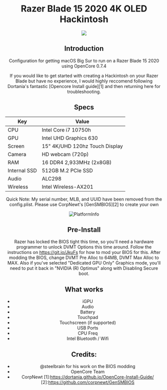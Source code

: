 <center>
<b><h1>Razer Blade 15 2020 4K OLED Hackintosh</h1></b>

<img src="https://i.imgur.com/Pf1KxTt.png" />

## Introduction
  
Configuration for getting macOS Big Sur to run on a Razer Blade 15 2020 using OpenCore 0.7.4

If you would like to get started with creating a Hackintosh on your Razer Blade but have no experience, I would highly reccomend following Dortania's fantastic [Opencore Install guide][1] and then returning here for troubleshooting.

## Specs

| Key                    | Value                                                        |
| ---------------------- | ------------------------------------------------------------ |
| CPU                    | Intel Core i7 10750h                                         |
| GPU                    | Intel UHD Graphics 630                                       |
| Screen                 | 15" 4K/UHD 120hz Touch Display                               |
| Camera                 | HD webcam (720p)                                             |
| RAM                    | 16 DDR4 2,933MHz (2x8GB)                                     |
| Internal SSD           | 512GB M.2 PCIe SSD                                           |
| Audio                  | ALC298                                                       |
| Wireless               | Intel Wireless-AX201                                         |

Quick Note: My serial number, MLB, and UUID have been removed from the config.plist. Please use CorpNewt's [GenSMBIOS][2] to create your own

![PlatformInfo](https://i.imgur.com/HFMsSFR.png)

## Pre-Install

Razer has locked the BIOS tight this time, so you'll need a hardware programmer to unlock DVMT Options this time around. Follow the instructions on https://git.io/JkuFs for how to mod your BIOS for this.
After modding the BIOS, change DVMT Pre Alloc to 64MB, DVMT Max Alloc to MAX. Also if you've selected "Dedicated GPU Only" Graphics mode, you'll need to put it back in "NVIDIA (R) Optimus" along with Disabling Secure boot.

## What works

- iGPU
- Audio
- Battery
- Touchpad
- Touchscreen (if supported)
- USB Ports
- CPU Freq
- Intel Bluetooth / Wifi

## Credits:

- @steelbrain for his work on the BIOS modding
- OpenCore Team
- CorpNewt
[1]:https://dortania.github.io/OpenCore-Install-Guide/
[2]:https://github.com/corpnewt/GenSMBIOS
